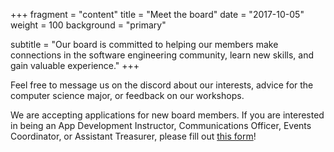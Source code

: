 +++
fragment = "content"
title = "Meet the board"
date = "2017-10-05"
weight = 100
background = "primary"

subtitle = "Our board is committed to helping our members make connections in the software engineering community, learn new skills, and gain valuable experience."
+++

Feel free to message us on the discord about our interests, advice for the computer science major, or feedback on our workshops. 

We are accepting applications for new board members. If you are interested in being an App Development Instructor, Communications Officer, Events Coordinator, or Assistant Treasurer, please fill out [this form](https://forms.gle/T7h8wqacVCPpxAJbA)!
